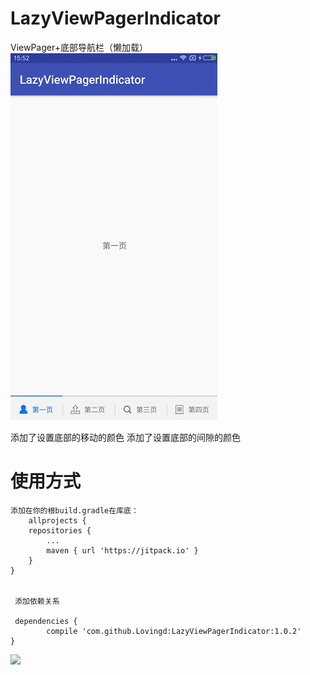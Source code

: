 # LazyViewPagerIndicator

ViewPager+底部导航栏（懒加载）
![](https://github.com/Lovingd/LazyViewPagerIndicator/blob/master/lazyViewpager.gif)


添加了设置底部的移动的颜色
添加了设置底部的间隙的颜色

# 使用方式 #
	添加在你的根build.gradle在库底：	
        allprojects {
		repositories {
			...
			maven { url 'https://jitpack.io' }
		}
	}
  
  
     添加依赖关系
  
     dependencies {
	        compile 'com.github.Lovingd:LazyViewPagerIndicator:1.0.2'
	}
  
  

  
  [![](https://jitpack.io/v/Lovingd/LazyViewPagerIndicator.svg)](https://jitpack.io/#Lovingd/LazyViewPagerIndicator)
